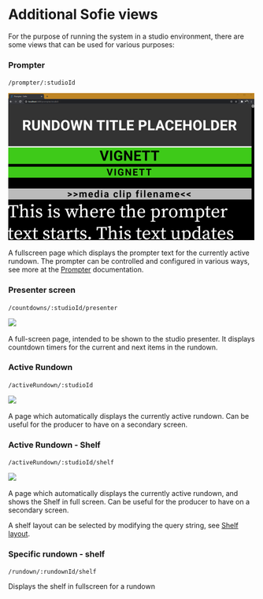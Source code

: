 # Additional Sofie views

For the purpose of running the system in a studio environment, there are some views that can be used for various purposes:

### Prompter

`/prompter/:studioId`

![](../../.gitbook/assets/image%20%287%29%20%281%29%20%281%29.png)

A fullscreen page which displays the prompter text for the currently active rundown. The prompter can be controlled and configured in various ways, see more at the [Prompter](prompter.md) documentation.

### Presenter screen

`/countdowns/:studioId/presenter`

![](../../.gitbook/assets/image%20%2813%29.png)

A full-screen page, intended to be shown to the studio presenter. It displays countdown timers for the current and next items in the rundown.

### Active Rundown

`/activeRundown/:studioId`

![](../../.gitbook/assets/image%20%2811%29.png)

A page which automatically displays the currently active rundown. Can be useful for the producer to have on a secondary screen.

### Active Rundown - Shelf

`/activeRundown/:studioId/shelf`

![](../../.gitbook/assets/image%20%289%29.png)

A page which automatically displays the currently active rundown, and shows the Shelf in full screen. Can be useful for the producer to have on a secondary screen.

A shelf layout can be selected by modifying the query string, see [Shelf layout]().

### Specific rundown - shelf

`/rundown/:rundownId/shelf`

Displays the shelf in fullscreen for a rundown



